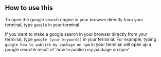 ## How to use this

To open the google search engine in your browser directly from your terminal, type `google` in your terminal.

If you want to make a google search in your browser directly from your terminal, type `google [your keywords]` in your terminal. For example, typing `google how to publish my package on npm` in your terminal will open up a google searchh result of 'how to publish my package on npm'